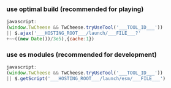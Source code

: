 ### use optimal build (recommended for playing)

```javascript
javascript:
(window.TwCheese && TwCheese.tryUseTool('___TOOL_ID___'))
|| $.ajax('___HOSTING_ROOT___/launch/___FILE___?'
+~~((new Date())/3e5),{cache:1})
```

### use es modules (recommended for development)

```javascript
javascript:
(window.TwCheese && TwCheese.tryUseTool('___TOOL_ID___'))
|| $.getScript('___HOSTING_ROOT___/launch/esm/___FILE___')
```
